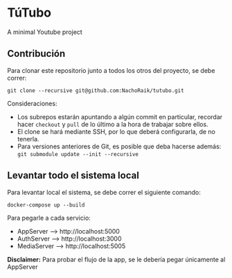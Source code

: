 # TúTubo
 
A minimal Youtube project


## Contribución

Para clonar este repositorio junto a todos los otros del proyecto, se debe correr:

	git clone --recursive git@github.com:NachoRaik/tutubo.git

Consideraciones: 

- Los subrepos estarán apuntando a algún commit en particular, recordar hacer `checkout` y `pull` de lo último a la hora de trabajar sobre ellos.
- El clone se hará mediante SSH, por lo que deberá configurarla, de no tenerla.
- Para versiones anteriores de Git, es posible que deba hacerse además: `git submodule update --init --recursive` 


## Levantar todo el sistema local

Para levantar local el sistema, se debe correr el siguiente comando:

	docker-compose up --build

Para pegarle a cada servicio:
- AppServer --> http://localhost:5000
- AuthServer --> http://localhost:3000
- MediaServer --> http://localhost:5005

**Disclaimer:** Para probar el flujo de la app, se le debería pegar únicamente al AppServer
